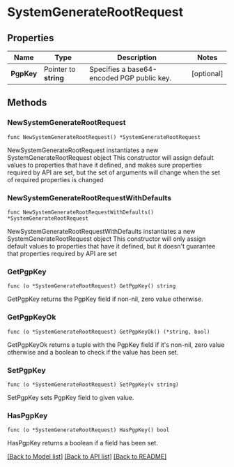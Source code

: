 # SystemGenerateRootRequest

## Properties

Name | Type | Description | Notes
------------ | ------------- | ------------- | -------------
**PgpKey** | Pointer to **string** | Specifies a base64-encoded PGP public key. | [optional] 

## Methods

### NewSystemGenerateRootRequest

`func NewSystemGenerateRootRequest() *SystemGenerateRootRequest`

NewSystemGenerateRootRequest instantiates a new SystemGenerateRootRequest object
This constructor will assign default values to properties that have it defined,
and makes sure properties required by API are set, but the set of arguments
will change when the set of required properties is changed

### NewSystemGenerateRootRequestWithDefaults

`func NewSystemGenerateRootRequestWithDefaults() *SystemGenerateRootRequest`

NewSystemGenerateRootRequestWithDefaults instantiates a new SystemGenerateRootRequest object
This constructor will only assign default values to properties that have it defined,
but it doesn't guarantee that properties required by API are set

### GetPgpKey

`func (o *SystemGenerateRootRequest) GetPgpKey() string`

GetPgpKey returns the PgpKey field if non-nil, zero value otherwise.

### GetPgpKeyOk

`func (o *SystemGenerateRootRequest) GetPgpKeyOk() (*string, bool)`

GetPgpKeyOk returns a tuple with the PgpKey field if it's non-nil, zero value otherwise
and a boolean to check if the value has been set.

### SetPgpKey

`func (o *SystemGenerateRootRequest) SetPgpKey(v string)`

SetPgpKey sets PgpKey field to given value.

### HasPgpKey

`func (o *SystemGenerateRootRequest) HasPgpKey() bool`

HasPgpKey returns a boolean if a field has been set.


[[Back to Model list]](../README.md#documentation-for-models) [[Back to API list]](../README.md#documentation-for-api-endpoints) [[Back to README]](../README.md)


